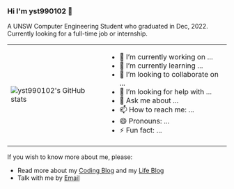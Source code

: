 ### Hi I'm yst990102 👋
A UNSW Computer Engineering Student who graduated in Dec, 2022. Currently looking for a full-time job or internship.

<table style="boder-width:0">
    <tr>
        <td>
            <img style="max-width: 300px" src="https://github-readme-stats.vercel.app/api?username=yst990102" alt="yst990102's GitHub stats"/>
        </td>
        <td>
            <ul>
                <li>🔭 I’m currently working on ...</li>
                <li>🌱 I’m currently learning ... </li>
                <li>👯 I’m looking to collaborate on ...</li>
                <li>🤔 I’m looking for help with ...</li>
                <li>💬 Ask me about ...</li>
                <li>📫 How to reach me: ...</li>
                <li>😄 Pronouns: ...</li>
                <li>⚡ Fun fact: ...</li>
            </ul>
        </td>
    </tr>
</table>

If you wish to know more about me, please:
- Read more about my [Coding Blog](http://blog.styuan990102.top/) and my [Life Blog](http://life.styuan990102.top)
- Talk with me by [Email](mailto:1093170697@qq.com)